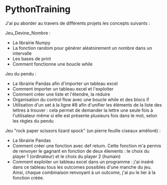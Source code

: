 # PythonTraining
J'ai pu aborder au travers de différents projets les concepts suivants :

Jeu_Devine_Nombre :
- La librairie Numpy
- La fonction random pour générer aléatoirement un nombre dans un intervalle
- Les bases de print
- Comment fonctionne une boucle while

Jeu du pendu :
- La librairie Pandas afin d'importer un tableau excel
- Comment importer un tableau excel et l'exploiter
- Comment créer une liste et l'étendre, la réduire
- Organisation du control flow avec une boucle while et des blocs if
- Utilisation d'un set à la ligne #8 afin d'unifier les éléments de la liste des lettres à trouver : cela permet de demander la lettre une seule fois à l'utilisateur même si elle est présente plusieurs fois dans le mot, selon les règles du pendu

Jeu "rock paper scissors lizard spock" (un pierre feuille ciseaux amélioré) :
- La librairie Pandas
- Comment créer une fonction avec def return. Cette fonction m'a permis de renvoyer le gagnant en fonction de deux élements : le choix du player 1 (ordinateur) et le choix du player 2 (humain)
- Comment exploiter un tableau excel dans un programme : j'ai inséré dans ce tableau tous les outcomes possibles d'une manche du jeu. Ainsi, chaque combinaison renvoyant à un outcome, j'ai pu le lier à la fonction créée.
